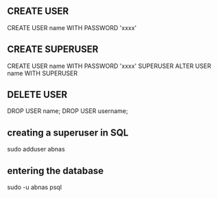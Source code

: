 
## CREATE USER
  CREATE USER name WITH PASSWORD 'xxxx'

## CREATE SUPERUSER
CREATE USER name WITH PASSWORD 'xxxx' SUPERUSER
ALTER USER name WITH SUPERUSER

## DELETE USER
 DROP USER name;
 DROP USER username;

## creating a superuser in SQL
sudo adduser abnas

## entering the database
sudo -u abnas psql